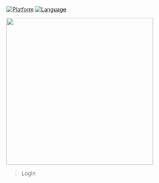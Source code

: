 [![Platform](https://img.shields.io/badge/platform-flutter-blue)](https://flutter.dev/) [![Language](https://img.shields.io/badge/language-dart-blue)](https://dart.dev/)

<img src=https://user-images.githubusercontent.com/48705422/223896343-900b1222-c9f1-4a42-8241-637d48fca5c6.png height=385/>
<blockquote>LogIn</blockquote>
